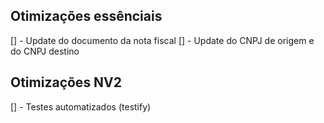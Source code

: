 ## Otimizações essênciais

[] - Update do documento da nota fiscal
[] - Update do CNPJ de origem e do CNPJ destino

## Otimizações NV2
[] - Testes automatizados (testify)


